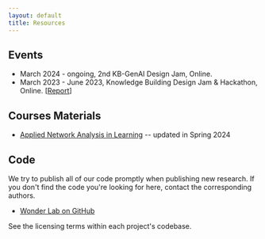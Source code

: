```yaml
---
layout: default
title: Resources
---
```


## Events

- March 2024 - ongoing, 2nd KB-GenAI Design Jam, Online. 
- March 2023 - June 2023, Knowledge Building Design Jam & Hackathon, Online. [[Report](https://docs.google.com/presentation/d/1lEj2NepwxyOsEojPyQGt_ENnj79gft_u5nMQRoAeaR0/edit?usp=sharing)]

## Courses Materials

- [Applied Network Analysis in Learning](https://penn-wonderlab.github.io/networks_book/intro.html#) -- updated in Spring 2024

## Code

We try to publish all of our code promptly when publishing new research.  If
you don't find the code you're looking for here, contact the corresponding
authors.

 * [Wonder Lab on GitHub](https://github.com/penn-wonderlab)

See the licensing terms within each project's codebase.
